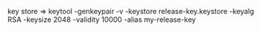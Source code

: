 key store => keytool -genkeypair -v -keystore release-key.keystore -keyalg RSA -keysize 2048 -validity 10000 -alias my-release-key